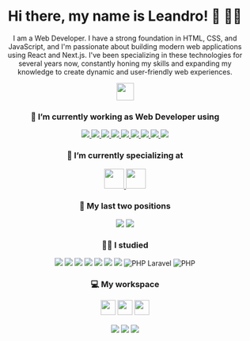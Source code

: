 <div align="center">
  <h1>Hi there, my name is Leandro! 👋 👨‍💻</h1>
  <p>I am a Web Developer. I have a strong foundation in HTML, CSS, and JavaScript, and I'm passionate about building modern web applications using React and Next.js. I've been specializing in these technologies for several years now, constantly honing my skills and expanding my knowledge to create dynamic and user-friendly web experiences.</p>
  <a target="_blank" href="https://www.linkedin.com/in/leandrodrey/">
    <img height="35px" src="https://img.shields.io/badge/linkedin-%230077B5.svg?&style=for-the-badge&logo=linkedin&logoColor=white" />
  </a>


  <h3>🔭 I’m currently working as Web Developer using</h3>
    <a target="_blank" href="https://html.spec.whatwg.org/multipage/">
      <img src="https://img.shields.io/badge/HTML5-E34F26?style=for-the-badge&logo=html5&logoColor=white" />
    </a>
    <a target="_blank" href="https://www.w3.org/Style/CSS/">
      <img src="https://img.shields.io/badge/CSS3-1572B6?style=for-the-badge&logo=css3&logoColor=white" />
    </a>
    <a target="_blank" href="https://www.w3.org/Style/CSS/">
      <img src="https://img.shields.io/badge/Flexbox-green?style=for-the-badge&logo=css3&logoColor=white" />
    </a>
    <a target="_blank" href="https://getbem.com/">
      <img src="https://img.shields.io/badge/BEM-E34F26?style=for-the-badge&logoColor=white" />
    </a>
    <a target="_blank" href="https://es.wikipedia.org/wiki/Dise%C3%B1o_web_adaptable">
      <img src="https://img.shields.io/badge/Responsive Design-blue?style=for-the-badge&logo=css3&logoColor=white" />
    </a>
    <a target="_blank" href="https://www.w3.org/standards/webdesign/accessibility">
      <img src="https://img.shields.io/badge/Accessibility-yellowgreen?style=for-the-badge&logo=html5&logoColor=white" />
    </a>
    <a target="_blank" href="https://twig.symfony.com/">
      <img src="https://img.shields.io/badge/TWIG-green?style=for-the-badge&logo=php&logoColor=white" />
    </a>
    <a target="_blank" href="https://en.wikipedia.org/wiki/JavaScript">
      <img src="https://img.shields.io/badge/JavaScript-323330?style=for-the-badge&logo=javascript&logoColor=F7DF1E" />
    </a>
    <a target="_blank" href="https://git-scm.com/">
      <img src="https://img.shields.io/badge/GIT-E44C30?style=for-the-badge&logo=git&logoColor=white" />
    </a>


  <h3>🌱 I’m currently specializing at</h3>
  <a target="_blank" href="https://es.react.dev/">
    <img height="40px" src="https://img.shields.io/badge/React JS-20232A?style=for-the-badge&logo=react&logoColor=61DAFB" />
  </a>
  <a target="_blank" href="https://nextjs.org/">
    <img height="40px" src="https://img.shields.io/badge/next.js-000000?style=for-the-badge&logo=nextdotjs&logoColor=white" />
  </a>

  <h3>💬 My last two positions</h3>
  <img src="https://img.shields.io/badge/PHP-Developer-777BB4?style=for-the-badge&logo=php&logoColor=white" />
  <img src="https://img.shields.io/badge/TL-Technical Leader-792DE4?style=for-the-badge&logoColor=white" />

  <h3>👩‍💻 I studied</h3>
  <img src="https://img.shields.io/badge/Express.js-000000?style=for-the-badge&logo=express&logoColor=white" />
  <img src="https://img.shields.io/badge/next.js-000000?style=for-the-badge&logo=nextdotjs&logoColor=white" />
  <img src="https://img.shields.io/badge/React JS-20232A?style=for-the-badge&logo=react&logoColor=61DAFB" />
  <img src="https://img.shields.io/badge/JAVA Web Programming-F7931E?style=for-the-badge&logo=spring&&logoColor=white" />
  <img src="https://img.shields.io/badge/Java Web Api-654FF0?style=for-the-badge&logo=spring&&logoColor=white" />
  <img src="https://img.shields.io/badge/Java Spring-6DB33F?style=for-the-badge&logo=spring&logoColor=white" />
  <img src="https://img.shields.io/badge/Python Django-092E20?style=for-the-badge&logo=django&logoColor=green" />
  <img alt="PHP Laravel" src="https://img.shields.io/badge/PHP Laravel-FF2D20?style=for-the-badge&logo=laravel&logoColor=white" />
  <img alt="PHP" src="https://img.shields.io/badge/PHP-777BB4?style=for-the-badge&logo=php&logoColor=white" />
 
  <h3>💻 My workspace </h3>
  <div>
    <img height="30px" src="https://img.shields.io/badge/Ubuntu-E95420?style=for-the-badge&logo=ubuntu&logoColor=white"/>
    <img height="30px" src="https://img.shields.io/badge/Windows_11-0078d4?style=for-the-badge&logo=windows-11&logoColor=white"/>
    <img height="30px" src="https://img.shields.io/badge/IntelliJ_IDEA-000000.svg?style=for-the-badge&logo=intellij-idea&logoColor=white"/>
  </div>
  <div>&nbsp;</div>
  <div>
    <img src="https://img.shields.io/badge/Micro-Ryzen_7_9800X3D-E2231A?style=for-the-badge&logo=amd&logoColor=white"/>
    <img src="https://img.shields.io/badge/Video-RTX_5080-76b900?style=for-the-badge&logo=nvidia&logoColor=white"/>
    <img src="https://img.shields.io/badge/RAM-32GB-%230071C5.svg?&style=for-the-badge&logoColor=white" />
  </div>
</div>
